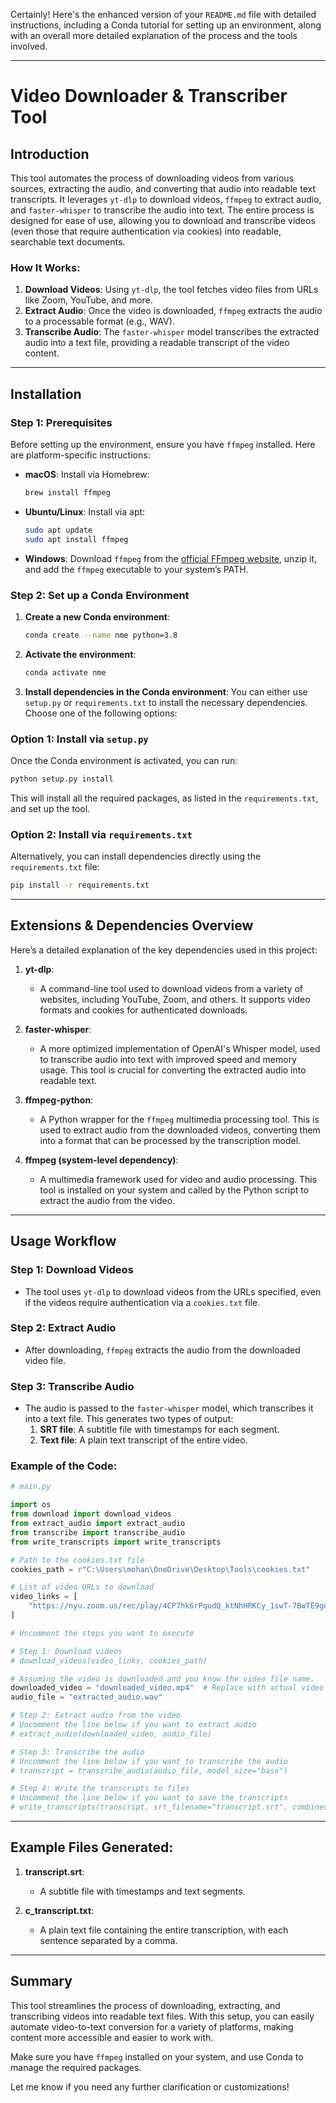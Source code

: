 Certainly! Here's the enhanced version of your `README.md` file with detailed instructions, including a Conda tutorial for setting up an environment, along with an overall more detailed explanation of the process and the tools involved.

---

# Video Downloader & Transcriber Tool

## Introduction

This tool automates the process of downloading videos from various sources, extracting the audio, and converting that audio into readable text transcripts. It leverages `yt-dlp` to download videos, `ffmpeg` to extract audio, and `faster-whisper` to transcribe the audio into text. The entire process is designed for ease of use, allowing you to download and transcribe videos (even those that require authentication via cookies) into readable, searchable text documents.

### How It Works:
1. **Download Videos**: Using `yt-dlp`, the tool fetches video files from URLs like Zoom, YouTube, and more.
2. **Extract Audio**: Once the video is downloaded, `ffmpeg` extracts the audio to a processable format (e.g., WAV).
3. **Transcribe Audio**: The `faster-whisper` model transcribes the extracted audio into a text file, providing a readable transcript of the video content.

---

## Installation

### Step 1: Prerequisites

Before setting up the environment, ensure you have `ffmpeg` installed. Here are platform-specific instructions:

- **macOS**: Install via Homebrew:
  ```bash
  brew install ffmpeg
  ```

- **Ubuntu/Linux**: Install via apt:
  ```bash
  sudo apt update
  sudo apt install ffmpeg
  ```

- **Windows**: Download `ffmpeg` from the [official FFmpeg website](https://ffmpeg.org/download.html), unzip it, and add the `ffmpeg` executable to your system’s PATH.

### Step 2: Set up a Conda Environment

1. **Create a new Conda environment**:
   ```bash
   conda create --name nme python=3.8
   ```

2. **Activate the environment**:
   ```bash
   conda activate nme
   ```

3. **Install dependencies in the Conda environment**:
   You can either use `setup.py` or `requirements.txt` to install the necessary dependencies. Choose one of the following options:

### Option 1: Install via `setup.py`

Once the Conda environment is activated, you can run:

```bash
python setup.py install
```

This will install all the required packages, as listed in the `requirements.txt`, and set up the tool.

### Option 2: Install via `requirements.txt`

Alternatively, you can install dependencies directly using the `requirements.txt` file:

```bash
pip install -r requirements.txt
```

---

## Extensions & Dependencies Overview

Here’s a detailed explanation of the key dependencies used in this project:

1. **yt-dlp**:
   - A command-line tool used to download videos from a variety of websites, including YouTube, Zoom, and others. It supports video formats and cookies for authenticated downloads.
   
2. **faster-whisper**:
   - A more optimized implementation of OpenAI's Whisper model, used to transcribe audio into text with improved speed and memory usage. This tool is crucial for converting the extracted audio into readable text.

3. **ffmpeg-python**:
   - A Python wrapper for the `ffmpeg` multimedia processing tool. This is used to extract audio from the downloaded videos, converting them into a format that can be processed by the transcription model.

4. **ffmpeg (system-level dependency)**:
   - A multimedia framework used for video and audio processing. This tool is installed on your system and called by the Python script to extract the audio from the video.

---

## Usage Workflow

### Step 1: Download Videos
- The tool uses `yt-dlp` to download videos from the URLs specified, even if the videos require authentication via a `cookies.txt` file.

### Step 2: Extract Audio
- After downloading, `ffmpeg` extracts the audio from the downloaded video file.

### Step 3: Transcribe Audio
- The audio is passed to the `faster-whisper` model, which transcribes it into a text file. This generates two types of output:
  1. **SRT file**: A subtitle file with timestamps for each segment.
  2. **Text file**: A plain text transcript of the entire video.

### Example of the Code:

```python
# main.py

import os
from download import download_videos
from extract_audio import extract_audio
from transcribe import transcribe_audio
from write_transcripts import write_transcripts

# Path to the cookies.txt file
cookies_path = r"C:\Users\mohan\OneDrive\Desktop\Tools\cookies.txt"

# List of video URLs to download
video_links = [
    "https://nyu.zoom.us/rec/play/4CP7hk6rPqudQ_ktNhHRKCy_1swT-7BwTE9gof9s_CexRQfGddIuBxkZ5efRU2wDrU7vGXO5GsGy9gyl.zVGGcpP7ctYnTOSt",
]

# Uncomment the steps you want to execute

# Step 1: Download videos
# download_videos(video_links, cookies_path)

# Assuming the video is downloaded and you know the video file name.
downloaded_video = "downloaded_video.mp4"  # Replace with actual video filename
audio_file = "extracted_audio.wav"

# Step 2: Extract audio from the video
# Uncomment the line below if you want to extract audio
# extract_audio(downloaded_video, audio_file)

# Step 3: Transcribe the audio
# Uncomment the line below if you want to transcribe the audio
# transcript = transcribe_audio(audio_file, model_size="base")

# Step 4: Write the transcripts to files
# Uncomment the line below if you want to save the transcripts
# write_transcripts(transcript, srt_filename="transcript.srt", combined_filename="c_transcript.txt")
```

---

## Example Files Generated:

1. **transcript.srt**:
   - A subtitle file with timestamps and text segments.
  
2. **c_transcript.txt**:
   - A plain text file containing the entire transcription, with each sentence separated by a comma.

---

## Summary

This tool streamlines the process of downloading, extracting, and transcribing videos into readable text files. With this setup, you can easily automate video-to-text conversion for a variety of platforms, making content more accessible and easier to work with.

Make sure you have `ffmpeg` installed on your system, and use Conda to manage the required packages.

Let me know if you need any further clarification or customizations!